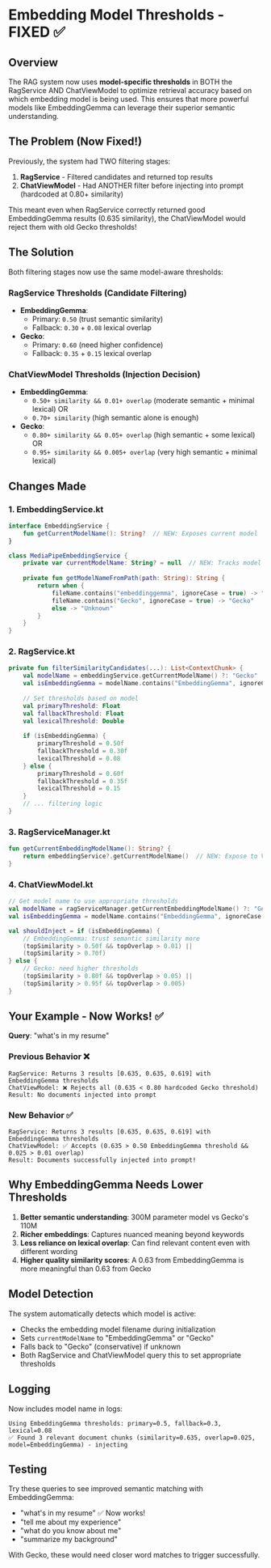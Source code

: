 # Embedding Model Thresholds - FIXED ✅

## Overview

The RAG system now uses **model-specific thresholds** in BOTH the RagService AND ChatViewModel to optimize retrieval accuracy based on which embedding model is being used. This ensures that more powerful models like EmbeddingGemma can leverage their superior semantic understanding.

## The Problem (Now Fixed!)

Previously, the system had TWO filtering stages:
1. **RagService** - Filtered candidates and returned top results
2. **ChatViewModel** - Had ANOTHER filter before injecting into prompt (hardcoded at 0.80+ similarity)

This meant even when RagService correctly returned good EmbeddingGemma results (0.635 similarity), the ChatViewModel would reject them with old Gecko thresholds!

## The Solution

Both filtering stages now use the same model-aware thresholds:

### RagService Thresholds (Candidate Filtering)
- **EmbeddingGemma**: 
  - Primary: `0.50` (trust semantic similarity)
  - Fallback: `0.30` + `0.08` lexical overlap
- **Gecko**:
  - Primary: `0.60` (need higher confidence)
  - Fallback: `0.35` + `0.15` lexical overlap

### ChatViewModel Thresholds (Injection Decision)
- **EmbeddingGemma**:
  - `0.50+ similarity && 0.01+ overlap` (moderate semantic + minimal lexical) OR
  - `0.70+ similarity` (high semantic alone is enough)
- **Gecko**:
  - `0.80+ similarity && 0.05+ overlap` (high semantic + some lexical) OR
  - `0.95+ similarity && 0.005+ overlap` (very high semantic + minimal lexical)

## Changes Made

### 1. EmbeddingService.kt
```kotlin
interface EmbeddingService {
    fun getCurrentModelName(): String?  // NEW: Exposes current model
}

class MediaPipeEmbeddingService {
    private var currentModelName: String? = null  // NEW: Tracks model
    
    private fun getModelNameFromPath(path: String): String {
        return when {
            fileName.contains("embeddinggemma", ignoreCase = true) -> "EmbeddingGemma"
            fileName.contains("Gecko", ignoreCase = true) -> "Gecko"
            else -> "Unknown"
        }
    }
}
```

### 2. RagService.kt
```kotlin
private fun filterSimilarityCandidates(...): List<ContextChunk> {
    val modelName = embeddingService.getCurrentModelName() ?: "Gecko"
    val isEmbeddingGemma = modelName.contains("EmbeddingGemma", ignoreCase = true)
    
    // Set thresholds based on model
    val primaryThreshold: Float
    val fallbackThreshold: Float
    val lexicalThreshold: Double
    
    if (isEmbeddingGemma) {
        primaryThreshold = 0.50f
        fallbackThreshold = 0.30f
        lexicalThreshold = 0.08
    } else {
        primaryThreshold = 0.60f
        fallbackThreshold = 0.35f
        lexicalThreshold = 0.15
    }
    // ... filtering logic
}
```

### 3. RagServiceManager.kt
```kotlin
fun getCurrentEmbeddingModelName(): String? {
    return embeddingService?.getCurrentModelName()  // NEW: Expose to ViewModels
}
```

### 4. ChatViewModel.kt
```kotlin
// Get model name to use appropriate thresholds
val modelName = ragServiceManager.getCurrentEmbeddingModelName() ?: "Gecko"
val isEmbeddingGemma = modelName.contains("EmbeddingGemma", ignoreCase = true)

val shouldInject = if (isEmbeddingGemma) {
    // EmbeddingGemma: trust semantic similarity more
    (topSimilarity > 0.50f && topOverlap > 0.01) ||
    (topSimilarity > 0.70f)
} else {
    // Gecko: need higher thresholds
    (topSimilarity > 0.80f && topOverlap > 0.05) ||
    (topSimilarity > 0.95f && topOverlap > 0.005)
}
```

## Your Example - Now Works! ✅

**Query**: "what's in my resume"

### Previous Behavior ❌
```
RagService: Returns 3 results [0.635, 0.635, 0.619] with EmbeddingGemma thresholds
ChatViewModel: ❌ Rejects all (0.635 < 0.80 hardcoded Gecko threshold)
Result: No documents injected into prompt
```

### New Behavior ✅
```
RagService: Returns 3 results [0.635, 0.635, 0.619] with EmbeddingGemma thresholds
ChatViewModel: ✅ Accepts (0.635 > 0.50 EmbeddingGemma threshold && 0.025 > 0.01 overlap)
Result: Documents successfully injected into prompt!
```

## Why EmbeddingGemma Needs Lower Thresholds

1. **Better semantic understanding**: 300M parameter model vs Gecko's 110M
2. **Richer embeddings**: Captures nuanced meaning beyond keywords
3. **Less reliance on lexical overlap**: Can find relevant content even with different wording
4. **Higher quality similarity scores**: A 0.63 from EmbeddingGemma is more meaningful than 0.63 from Gecko

## Model Detection

The system automatically detects which model is active:
- Checks the embedding model filename during initialization
- Sets `currentModelName` to "EmbeddingGemma" or "Gecko"
- Falls back to "Gecko" (conservative) if unknown
- Both RagService and ChatViewModel query this to set appropriate thresholds

## Logging

Now includes model name in logs:
```
Using EmbeddingGemma thresholds: primary=0.5, fallback=0.3, lexical=0.08
✅ Found 3 relevant document chunks (similarity=0.635, overlap=0.025, model=EmbeddingGemma) - injecting
```

## Testing

Try these queries to see improved semantic matching with EmbeddingGemma:
- "what's in my resume" ✅ Now works!
- "tell me about my experience"
- "what do you know about me"
- "summarize my background"

With Gecko, these would need closer word matches to trigger successfully.
